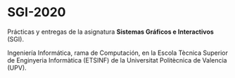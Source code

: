 # SGI-2020
Prácticas y entregas de la asignatura **Sistemas Gráficos e Interactivos** (SGI).

Ingeniería Informática, rama de Computación, en la Escola Tècnica Superior de Enginyeria Informàtica (ETSINF) de la Universitat Politècnica de Valencia (UPV).
